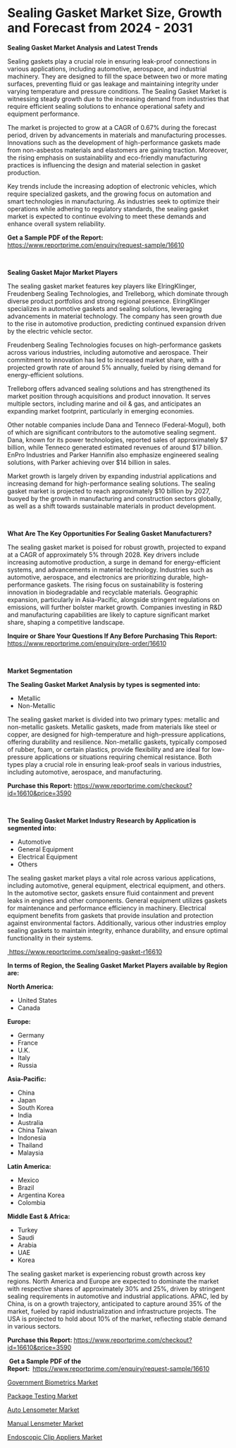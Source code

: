 <p><h1>Sealing Gasket Market Size, Growth and Forecast from 2024 - 2031</h1></p><p><strong>Sealing Gasket Market Analysis and Latest Trends</strong></p>
<p><p>Sealing gaskets play a crucial role in ensuring leak-proof connections in various applications, including automotive, aerospace, and industrial machinery. They are designed to fill the space between two or more mating surfaces, preventing fluid or gas leakage and maintaining integrity under varying temperature and pressure conditions. The Sealing Gasket Market is witnessing steady growth due to the increasing demand from industries that require efficient sealing solutions to enhance operational safety and equipment performance.</p><p>The market is projected to grow at a CAGR of 0.67% during the forecast period, driven by advancements in materials and manufacturing processes. Innovations such as the development of high-performance gaskets made from non-asbestos materials and elastomers are gaining traction. Moreover, the rising emphasis on sustainability and eco-friendly manufacturing practices is influencing the design and material selection in gasket production.</p><p>Key trends include the increasing adoption of electronic vehicles, which require specialized gaskets, and the growing focus on automation and smart technologies in manufacturing. As industries seek to optimize their operations while adhering to regulatory standards, the sealing gasket market is expected to continue evolving to meet these demands and enhance overall system reliability.</p></p>
<p><strong>Get a Sample PDF of the Report:&nbsp;</strong> <a href="https://www.reportprime.com/enquiry/request-sample/16610?utm_campaign=1169&utm_medium=2&utm_source=Github&utm_content=ia&utm_term=23112024&utm_id=sealing-gasket">https://www.reportprime.com/enquiry/request-sample/16610</a></p>
<p>&nbsp;</p>
<p><strong>Sealing Gasket Major Market Players</strong></p>
<p><p>The sealing gasket market features key players like ElringKlinger, Freudenberg Sealing Technologies, and Trelleborg, which dominate through diverse product portfolios and strong regional presence. ElringKlinger specializes in automotive gaskets and sealing solutions, leveraging advancements in material technology. The company has seen growth due to the rise in automotive production, predicting continued expansion driven by the electric vehicle sector.</p><p>Freudenberg Sealing Technologies focuses on high-performance gaskets across various industries, including automotive and aerospace. Their commitment to innovation has led to increased market share, with a projected growth rate of around 5% annually, fueled by rising demand for energy-efficient solutions.</p><p>Trelleborg offers advanced sealing solutions and has strengthened its market position through acquisitions and product innovation. It serves multiple sectors, including marine and oil & gas, and anticipates an expanding market footprint, particularly in emerging economies.</p><p>Other notable companies include Dana and Tenneco (Federal-Mogul), both of which are significant contributors to the automotive sealing segment. Dana, known for its power technologies, reported sales of approximately $7 billion, while Tenneco generated estimated revenues of around $17 billion. EnPro Industries and Parker Hannifin also emphasize engineered sealing solutions, with Parker achieving over $14 billion in sales.</p><p>Market growth is largely driven by expanding industrial applications and increasing demand for high-performance sealing solutions. The sealing gasket market is projected to reach approximately $10 billion by 2027, buoyed by the growth in manufacturing and construction sectors globally, as well as a shift towards sustainable materials in product development.</p></p>
<p>&nbsp;</p>
<p><strong>What Are The Key Opportunities For Sealing Gasket Manufacturers?</strong></p>
<p><p>The sealing gasket market is poised for robust growth, projected to expand at a CAGR of approximately 5% through 2028. Key drivers include increasing automotive production, a surge in demand for energy-efficient systems, and advancements in material technology. Industries such as automotive, aerospace, and electronics are prioritizing durable, high-performance gaskets. The rising focus on sustainability is fostering innovation in biodegradable and recyclable materials. Geographic expansion, particularly in Asia-Pacific, alongside stringent regulations on emissions, will further bolster market growth. Companies investing in R&D and manufacturing capabilities are likely to capture significant market share, shaping a competitive landscape.</p></p>
<p><strong>Inquire or Share Your Questions If Any Before Purchasing This Report:</strong> <a href="https://www.reportprime.com/enquiry/pre-order/16610?utm_campaign=1169&utm_medium=2&utm_source=Github&utm_content=ia&utm_term=23112024&utm_id=sealing-gasket">https://www.reportprime.com/enquiry/pre-order/16610</a></p>
<p>&nbsp;</p>
<p><strong>Market Segmentation</strong></p>
<p><strong>The Sealing Gasket Market Analysis by types is segmented into:</strong></p>
<p><ul><li>Metallic</li><li>Non-Metallic</li></ul></p>
<p><p>The sealing gasket market is divided into two primary types: metallic and non-metallic gaskets. Metallic gaskets, made from materials like steel or copper, are designed for high-temperature and high-pressure applications, offering durability and resilience. Non-metallic gaskets, typically composed of rubber, foam, or certain plastics, provide flexibility and are ideal for low-pressure applications or situations requiring chemical resistance. Both types play a crucial role in ensuring leak-proof seals in various industries, including automotive, aerospace, and manufacturing.</p></p>
<p><strong>Purchase this Report:&nbsp;</strong><a href="https://www.reportprime.com/checkout?id=16610&price=3590&utm_campaign=1169&utm_medium=2&utm_source=Github&utm_content=ia&utm_term=23112024&utm_id=sealing-gasket">https://www.reportprime.com/checkout?id=16610&price=3590</a></p>
<p>&nbsp;</p>
<p><strong>The Sealing Gasket Market Industry Research by Application is segmented into:</strong></p>
<p><ul><li>Automotive</li><li>General Equipment</li><li>Electrical Equipment</li><li>Others</li></ul></p>
<p><p>The sealing gasket market plays a vital role across various applications, including automotive, general equipment, electrical equipment, and others. In the automotive sector, gaskets ensure fluid containment and prevent leaks in engines and other components. General equipment utilizes gaskets for maintenance and performance efficiency in machinery. Electrical equipment benefits from gaskets that provide insulation and protection against environmental factors. Additionally, various other industries employ sealing gaskets to maintain integrity, enhance durability, and ensure optimal functionality in their systems.</p></p>
<p><a href="https://www.reportprime.com/sealing-gasket-r16610?utm_campaign=1169&utm_medium=2&utm_source=Github&utm_content=ia&utm_term=23112024&utm_id=sealing-gasket">&nbsp;https://www.reportprime.com/sealing-gasket-r16610</a></p>
<p><strong>In terms of Region, the Sealing Gasket Market Players available by Region are:</strong></p>
<p>
    <p> <strong> North America: </strong>
        <ul>
            <li>United States</li>
            <li>Canada</li>
        </ul>
        </p> 
    <p> <strong> Europe: </strong>
        <ul>
            <li>Germany</li>
            <li>France</li>
            <li>U.K.</li>
            <li>Italy</li>
            <li>Russia</li>
        </ul>
        </p> 
    <p> <strong> Asia-Pacific: </strong>
        <ul>
            <li>China</li>
            <li>Japan</li>
            <li>South Korea</li>
            <li>India</li>
            <li>Australia</li>
            <li>China Taiwan</li>
            <li>Indonesia</li>
            <li>Thailand</li>
            <li>Malaysia</li>
        </ul>
        </p> 
    <p> <strong> Latin America: </strong>
        <ul>
            <li>Mexico</li>
            <li>Brazil</li>
            <li>Argentina Korea</li>
            <li>Colombia</li>
        </ul>
        </p> 
    <p> <strong> Middle East & Africa: </strong>
        <ul>
            <li>Turkey</li>
            <li>Saudi</li>
            <li>Arabia</li>
            <li>UAE</li>
            <li>Korea</li>
        </ul>
    </p>
    </p>
<p><p>The sealing gasket market is experiencing robust growth across key regions. North America and Europe are expected to dominate the market with respective shares of approximately 30% and 25%, driven by stringent sealing requirements in automotive and industrial applications. APAC, led by China, is on a growth trajectory, anticipated to capture around 35% of the market, fueled by rapid industrialization and infrastructure projects. The USA is projected to hold about 10% of the market, reflecting stable demand in various sectors.</p></p>
<p><strong>Purchase this Report: </strong><a href="https://www.reportprime.com/checkout?id=16610&price=3590&utm_campaign=1169&utm_medium=2&utm_source=Github&utm_content=ia&utm_term=23112024&utm_id=sealing-gasket">https://www.reportprime.com/checkout?id=16610&price=3590</a></p>
<p>&nbsp;<strong>Get a Sample PDF of the Report:&nbsp;&nbsp;</strong><a href="https://www.reportprime.com/enquiry/request-sample/16610?utm_campaign=1169&utm_medium=2&utm_source=Github&utm_content=ia&utm_term=23112024&utm_id=sealing-gasket">https://www.reportprime.com/enquiry/request-sample/16610</a></p>
<p><strong></strong></p>
<p><p><a href="https://issuu.com/reportprime-2/docs/government-biometrics-market-size-2_e39ab6d9fb576c?utm_campaign=1169&utm_medium=2&utm_source=Github&utm_content=ia&utm_term=23112024&utm_id=sealing-gasket">Government Biometrics Market</a></p><p><a href="https://issuu.com/reportprime-2/docs/package-testing-market-size-2030.pp_d4a29141e724fd?utm_campaign=1169&utm_medium=2&utm_source=Github&utm_content=ia&utm_term=23112024&utm_id=sealing-gasket">Package Testing Market</a></p><p><a href="https://www.linkedin.com/pulse/auto-lensometer-market-review-strategic-growth-forecasted-n9z0e?utm_campaign=1169&utm_medium=2&utm_source=Github&utm_content=ia&utm_term=23112024&utm_id=sealing-gasket">Auto Lensometer Market</a></p><p><a href="https://www.linkedin.com/pulse/manual-lensmeter-market-size-striking-cagr-5-from-2024-2031-yitfe?utm_campaign=1169&utm_medium=2&utm_source=Github&utm_content=ia&utm_term=23112024&utm_id=sealing-gasket">Manual Lensmeter Market</a></p><p><a href="https://www.linkedin.com/pulse/global-endoscopic-clip-appliers-market-exploring-share-trends-2hcse?utm_campaign=1169&utm_medium=2&utm_source=Github&utm_content=ia&utm_term=23112024&utm_id=sealing-gasket">Endoscopic Clip Appliers Market</a></p></p>